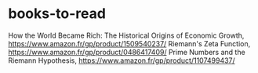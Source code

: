 # books-to-read
How the World Became Rich: The Historical Origins of Economic Growth, https://www.amazon.fr/gp/product/1509540237/
Riemann's Zeta Function, https://www.amazon.fr/gp/product/0486417409/
Prime Numbers and the Riemann Hypothesis, https://www.amazon.fr/gp/product/1107499437/
